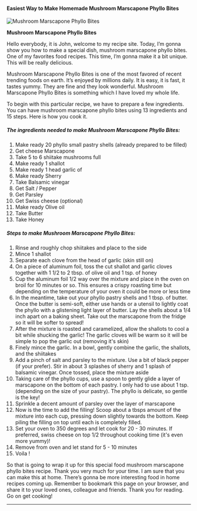             

#### Easiest Way to Make Homemade Mushroom Marscapone Phyllo Bites

![Mushroom Marscapone Phyllo Bites](https://img-global.cpcdn.com/recipes/f8ef1ae512379f6d/751x532cq70/mushroom-marscapone-phyllo-bites-recipe-main-photo.jpg)

**Mushroom Marscapone Phyllo Bites**

Hello everybody, it is John, welcome to my recipe site. Today, I’m gonna show you how to make a special dish, mushroom marscapone phyllo bites. One of my favorites food recipes. This time, I’m gonna make it a bit unique. This will be really delicious.

Mushroom Marscapone Phyllo Bites is one of the most favored of recent trending foods on earth. It’s enjoyed by millions daily. It is easy, it is fast, it tastes yummy. They are fine and they look wonderful. Mushroom Marscapone Phyllo Bites is something which I have loved my whole life.

To begin with this particular recipe, we have to prepare a few ingredients. You can have mushroom marscapone phyllo bites using 13 ingredients and 15 steps. Here is how you cook it.

##### The ingredients needed to make Mushroom Marscapone Phyllo Bites:

1.  Make ready 20 phyllo small pastry shells (already prepared to be filled)
2.  Get cheese Marscapone
3.  Take 5 to 6 shiitake mushrooms full
4.  Make ready 1 shallot
5.  Make ready 1 head garlic of
6.  Make ready Sherry
7.  Take Balsamic vinegar
8.  Get Salt / Pepper
9.  Get Parsley
10.  Get Swiss cheese (optional)
11.  Make ready Olive oil
12.  Take Butter
13.  Take Honey

##### Steps to make Mushroom Marscapone Phyllo Bites:

1.  Rinse and roughly chop shiitakes and place to the side
2.  Mince 1 shallot
3.  Separate each clove from the head of garlic (skin still on)
4.  On a piece of aluminum foil, toss the cut shallot and garlic cloves together with 1 1/2 to 2 tbsp. of olive oil and 1 tsp. of honey
5.  Cup the aluminum foil 1/2 way over the mixture and place in the oven on broil for 10 minutes or so. This ensures a crispy roasting time but depending on the temperature of your oven it could be more or less time
6.  In the meantime, take out your phyllo pastry shells and 1 tbsp. of butter. Once the butter is semi-soft, either use hands or a utensil to lightly coat the phyllo with a glistening light layer of butter. Lay the shells about a 1/4 inch apart on a baking sheet. Take out the marscapone from the fridge so it will be softer to spread!
7.  After the mixture is roasted and caramelized, allow the shallots to cool a bit while shucking the garlic! The garlic cloves will be warm so it will be simple to pop the garlic out (removing it's skin)
8.  Finely mince the garlic. In a bowl, gently combine the garlic, the shallots, and the shiitakes
9.  Add a pinch of salt and parsley to the mixture. Use a bit of black pepper (if your prefer). Stir in about 3 splashes of sherry and 1 splash of balsamic vinegar. Once tossed, place the mixture aside
10.  Taking care of the phyllo cups, use a spoon to gently glide a layer of marscapone on the bottom of each pastry. I only had to use about 1 tsp. (depending on the size of your pastry). The phyllo is delicate, so gentle is the key!
11.  Sprinkle a decent amount of parsley over the layer of marscapone
12.  Now is the time to add the filling! Scoop about a tbsps amount of the mixture into each cup, pressing down slightly towards the bottom. Keep piling the filling on top until each is completely filled.
13.  Set your oven to 350 degrees and let cook for 20 - 30 minutes. If preferred, swiss cheese on top 1/2 throughout cooking time (it's even more yummy)!
14.  Remove from oven and let stand for 5 - 10 minutes
15.  Voila !

So that is going to wrap it up for this special food mushroom marscapone phyllo bites recipe. Thank you very much for your time. I am sure that you can make this at home. There’s gonna be more interesting food in home recipes coming up. Remember to bookmark this page on your browser, and share it to your loved ones, colleague and friends. Thank you for reading. Go on get cooking!

* * *
